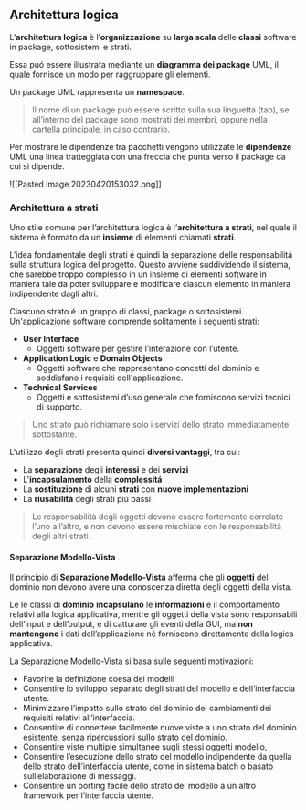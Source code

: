 ## Architettura logica
L’**architettura logica**  è l’**organizzazione** su **larga scala** delle **classi** software in package, sottosistemi e strati.

Essa puó essere illustrata mediante un **diagramma dei package** UML, il quale fornisce un modo per raggruppare gli elementi.

Un package UML rappresenta un **namespace**.

> Il nome di un package può essere scritto sulla sua linguetta (tab), se all’interno del package sono mostrati dei membri, oppure nella cartella principale, in caso contrario.

Per mostrare le dipendenze tra pacchetti vengono utilizzate le **dipendenze** UML una linea tratteggiata con una freccia che punta verso il package da cui si dipende.

![[Pasted image 20230420153032.png]]

### Architettura a strati
Uno stile comune per l’architettura logica è l’**architettura a strati**, nel quale il sistema è formato da un **insieme** di elementi chiamati **strati**.

L'idea fondamentale degli strati é quindi la separazione delle responsabilitá sulla struttura logica del progetto.
Questo avviene suddividendo il sistema, che sarebbe troppo complesso in un insieme di elementi software in maniera tale da poter sviluppare e modificare ciascun elemento in maniera indipendente dagli altri.

Ciascuno strato é un gruppo di classi, package o sottosistemi.
Un'applicazione software comprende solitamente i seguenti strati:
- **User Interface**
	- Oggetti software per gestire l’interazione con l’utente.
- **Application Logic** e **Domain Objects**
	- Oggetti software che rappresentano concetti del dominio e soddisfano i requisiti dell'applicazione.
- **Technical Services**
	- Oggetti e sottosistemi d’uso generale che forniscono servizi tecnici di supporto.

> Uno strato può richiamare solo i servizi dello strato immediatamente sottostante.

L'utilizzo degli strati presenta quindi **diversi vantaggi**, tra cui:
- La **separazione** degli **interessi** e dei **servizi**
- L'**incapsulamento** della **complessitá**
- La **sostituzione** di alcuni **strati** con **nuove implementazioni**
- La **riusabilitá** degli strati piú bassi

> Le responsabilità degli oggetti devono essere fortemente correlate l’uno all’altro, e non devono essere mischiate con le responsabilità degli altri strati.

#### Separazione Modello-Vista
Il principio di **Separazione Modello-Vista** afferma che gli **oggetti** del dominio non devono avere una conoscenza diretta degli oggetti della vista.

Le le classi di **dominio** **incapsulano** le **informazioni** e il comportamento relativi alla logica applicativa, mentre gli oggetti della vista sono responsabili dell’input e dell’output, e di catturare gli eventi della GUI, ma **non mantengono** i dati dell’applicazione né forniscono direttamente della logica applicativa.

La Separazione Modello-Vista si basa sulle seguenti motivazioni:
- Favorire la definizione coesa dei modelli
- Consentire lo sviluppo separato degli strati del modello e dell’interfaccia utente.
- Minimizzare l’impatto sullo strato del dominio dei cambiamenti dei requisiti relativi all’interfaccia. 
- Consentire di connettere facilmente nuove viste a uno strato del dominio esistente, senza ripercussioni sullo strato del dominio. 
- Consentire viste multiple simultanee sugli stessi oggetti modello, 
- Consentire l’esecuzione dello strato del modello indipendente da quella dello strato dell’interfaccia utente, come in sistema batch o basato sull’elaborazione di messaggi.
- Consentire un porting facile dello strato del modello a un altro framework per l’interfaccia utente.